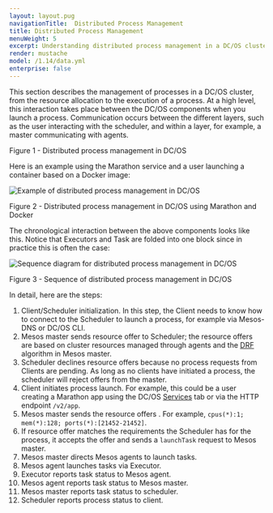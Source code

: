```yaml
---
layout: layout.pug
navigationTitle:  Distributed Process Management
title: Distributed Process Management
menuWeight: 5
excerpt: Understanding distributed process management in a DC/OS cluster
render: mustache
model: /1.14/data.yml
enterprise: false
---
```



This section describes the management of processes in a DC/OS cluster, from the resource allocation to the execution of a process. At a high level, this interaction takes place between the DC/OS components when you launch a process. Communication occurs between the different layers, such as the user interacting with the scheduler, and within a layer, for example, a master communicating with agents.

Figure 1 - Distributed process management in DC/OS

Here is an example using the Marathon service and a user launching a container based on a Docker image:

![Example of distributed process management in DC/OS](/mesosphere/dcos/1.14/img/dcos-architecture-distributed-process-management-example.png)

Figure 2 - Distributed process management in DC/OS using Marathon and Docker

The chronological interaction between the above components looks like this. Notice that Executors and Task are folded into one block since in practice this is often the case:

![Sequence diagram for distributed process management in DC/OS](/mesosphere/dcos/1.14/img/dcos-architecture-distributed-process-management-seq-diagram.png)

Figure 3 - Sequence of distributed process management in DC/OS

In detail, here are the steps:

1. Client/Scheduler initialization. In this step, the Client needs to know how to connect to the Scheduler to launch a process, for example via Mesos-DNS or DC/OS CLI.
1. Mesos master sends resource offer to Scheduler; the resource offers are based on cluster resources managed through agents and the <a href="https://www.cs.berkeley.edu/~alig/papers/drf.pdf">DRF</a> algorithm in Mesos master.
1. Scheduler declines resource offers because no process requests from Clients are pending. As long as no clients have initiated a process, the scheduler will reject offers from the master.
1. Client initiates process launch. For example, this could be a user creating a Marathon app using the DC/OS [Services](/mesosphere/dcos/1.14/gui/services/) tab or via the HTTP endpoint `/v2/app`.
1. Mesos master sends the resource offers . For example, `cpus(*):1; mem(*):128; ports(*):[21452-21452]`.
1. If resource offer matches the requirements the Scheduler has for the process, it accepts the offer and sends a `launchTask` request to Mesos master.
1. Mesos master directs Mesos agents to launch tasks.
1. Mesos agent launches tasks via Executor.
1. Executor reports task status to Mesos agent.
1. Mesos agent reports task status to Mesos master.
1. Mesos master reports task status to scheduler.
1. Scheduler reports process status to client.


[auth]: /mesosphere/dcos/1.14/security/
[components]: /mesosphere/dcos/1.14/overview/architecture/components/
